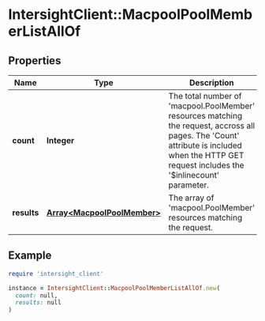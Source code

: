 # IntersightClient::MacpoolPoolMemberListAllOf

## Properties

| Name | Type | Description | Notes |
| ---- | ---- | ----------- | ----- |
| **count** | **Integer** | The total number of &#39;macpool.PoolMember&#39; resources matching the request, accross all pages. The &#39;Count&#39; attribute is included when the HTTP GET request includes the &#39;$inlinecount&#39; parameter. | [optional] |
| **results** | [**Array&lt;MacpoolPoolMember&gt;**](MacpoolPoolMember.md) | The array of &#39;macpool.PoolMember&#39; resources matching the request. | [optional] |

## Example

```ruby
require 'intersight_client'

instance = IntersightClient::MacpoolPoolMemberListAllOf.new(
  count: null,
  results: null
)
```

